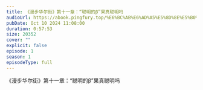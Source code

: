 ```yaml
---
title: 《漫步华尔街》第十一章：“聪明的β”果真聪明吗
audioUrl: https://abook.pingfury.top/%E6%BC%AB%E6%AD%A5%E5%8D%8E%E5%B0%94%E8%A1%97-11-tmp87x68v5l.mp3
pubDate: Oct 10 2024 11:08:00
duration: 0:57:53
size: 20352
cover: ""
explicit: false
episode: 1
season: 1
episodeType: full
---
```

《漫步华尔街》第十一章：“聪明的β”果真聪明吗
